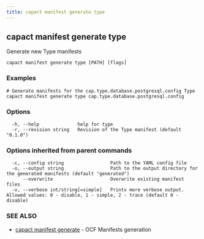 ```yaml
---
title: capact manifest generate type
---
```


## capact manifest generate type

Generate new Type manifests

```
capact manifest generate type [PATH] [flags]
```

### Examples

```
# Generate manifests for the cap.type.database.postgresql.config Type
capact manifest generate type cap.type.database.postgresql.config
```

### Options

```
  -h, --help              help for type
  -r, --revision string   Revision of the Type manifest (default "0.1.0")
```

### Options inherited from parent commands

```
  -c, --config string                 Path to the YAML config file
  -o, --output string                 Path to the output directory for the generated manifests (default "generated")
      --overwrite                     Overwrite existing manifest files
  -v, --verbose int/string[=simple]   Prints more verbose output. Allowed values: 0 - disable, 1 - simple, 2 - trace (default 0 - disable)
```

### SEE ALSO

* [capact manifest generate](capact_manifest_generate.md)	 - OCF Manifests generation

